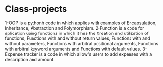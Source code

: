 # Class-projects
1-OOP is a pythonh code in which applies with examples of Encapsulation, Inheritance, Abstraction and Polymorphism.
2-Function is a code for aplication using functions in which it has the Creation and utilization of functions, Functions with and without return values, Functions with and without parameters, Functions with arbitral positional arguments, Functions with arbitral keyword arguments and Functions with default values.
3-Expense tracker is a code in which allow's users to add expenses with a description and amount.
